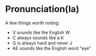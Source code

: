 # Pronunciation\(la\)

 A few things worth noting:

* V sounds like the English W
* C always sounds like a K
* G is always hard and never J
* AE sounds like the English word "eye"

